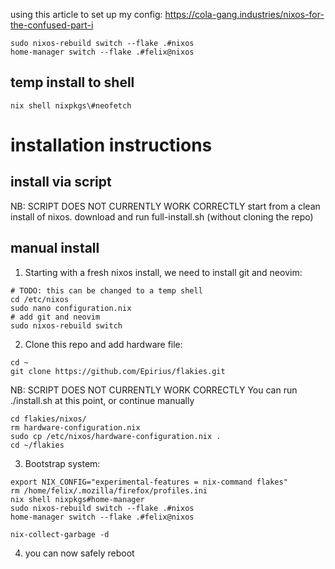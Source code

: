 using this article to set up my config:
https://cola-gang.industries/nixos-for-the-confused-part-i

```
sudo nixos-rebuild switch --flake .#nixos
home-manager switch --flake .#felix@nixos
```

## temp install to shell
```
nix shell nixpkgs\#neofetch
```

# installation instructions
## install via script
NB: SCRIPT DOES NOT CURRENTLY WORK CORRECTLY
start from a clean install of nixos.
download and run full-install.sh (without cloning the repo)

## manual install
1. Starting with a fresh nixos install, we need to install git and neovim:
```
# TODO: this can be changed to a temp shell
cd /etc/nixos
sudo nano configuration.nix
# add git and neovim
sudo nixos-rebuild switch
 ```
2. Clone this repo and add hardware file:
```
cd ~
git clone https://github.com/Epirius/flakies.git
```
NB: SCRIPT DOES NOT CURRENTLY WORK CORRECTLY
You can run ./install.sh at this point, or continue manually
```
cd flakies/nixos/
rm hardware-configuration.nix
sudo cp /etc/nixos/hardware-configuration.nix .
cd ~/flakies
```
3. Bootstrap system:
```
export NIX_CONFIG="experimental-features = nix-command flakes"
rm /home/felix/.mozilla/firefox/profiles.ini
nix shell nixpkgs#home-manager
sudo nixos-rebuild switch --flake .#nixos
home-manager switch --flake .#felix@nixos

nix-collect-garbage -d
```
4. you can now safely reboot
